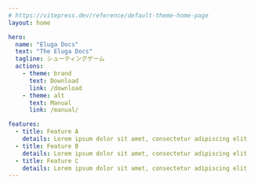 ```yaml
---
# https://vitepress.dev/reference/default-theme-home-page
layout: home

hero:
  name: "Eluga Docs"
  text: "The Eluga Docs"
  tagline: シューティングゲーム
  actions:
    - theme: brand
      text: Download
      link: /download
    - theme: alt
      text: Manual
      link: /manual/

features:
  - title: Feature A
    details: Lorem ipsum dolor sit amet, consectetur adipiscing elit
  - title: Feature B
    details: Lorem ipsum dolor sit amet, consectetur adipiscing elit
  - title: Feature C
    details: Lorem ipsum dolor sit amet, consectetur adipiscing elit
---
```


